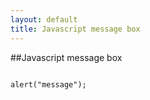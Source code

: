 ```yaml
---
layout: default
title: Javascript message box
---
```


##Javascript message box


<CODE>
alert("message");
</CODE>
